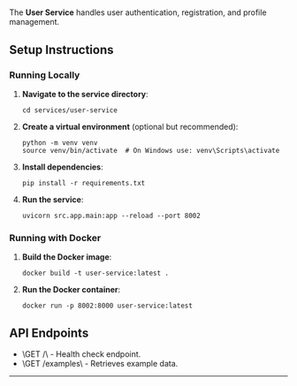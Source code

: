# 

The **User Service** handles user authentication, registration, and profile management.

## Setup Instructions

### Running Locally

1. **Navigate to the service directory**:

   ```
   cd services/user-service
   ```

2. **Create a virtual environment** (optional but recommended):

   ```
   python -m venv venv
   source venv/bin/activate  # On Windows use: venv\Scripts\activate
   ```

3. **Install dependencies**:

   ```
   pip install -r requirements.txt
   ```

4. **Run the service**:

   ```
   uvicorn src.app.main:app --reload --port 8002
   ```

### Running with Docker

1. **Build the Docker image**:

   ```
   docker build -t user-service:latest .
   ```

2. **Run the Docker container**:

   ```
   docker run -p 8002:8000 user-service:latest
   ```

## API Endpoints

- \GET /\ - Health check endpoint.
- \GET /examples\ - Retrieves example data.

---

